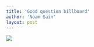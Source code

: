 ```yaml
---
title: 'Good question billboard'
author: 'Noam Sain'
layout: post
---
```


[![](https://4.bp.blogspot.com/_8aN4krk1nsk/S235L4PhB8I/AAAAAAAAAYM/G9BsKZoFWX0/s1024/image-20.jpg)](https://4.bp.blogspot.com/_8aN4krk1nsk/S235L4PhB8I/AAAAAAAAAYM/G9BsKZoFWX0/s1600-h/image-20.jpg)